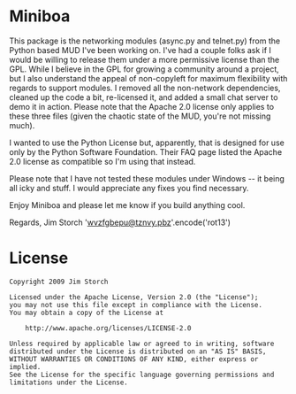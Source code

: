 Miniboa
=======

This package is the networking modules (async.py and telnet.py) from the
Python based MUD I've been working on. I've had a couple folks ask if I
would be willing to release them under a more permissive license than the
GPL. While I believe in the GPL for growing a community around a project,
but I also understand the appeal of non-copyleft for maximum flexibility
with regards to support modules. I removed all the non-network dependencies,
cleaned up the code a bit, re-licensed it, and added a small chat server to
demo it in action. Please note that the Apache 2.0 license only applies to
these three files (given the chaotic state of the MUD, you're not missing
much).

I wanted to use the Python License but, apparently, that is designed for use
only by the Python Software Foundation. Their FAQ page listed the Apache 2.0
license as compatible so I'm using that instead.

Please note that I have not tested these modules under Windows -- it being
all icky and stuff. I would appreciate any fixes you find necessary.

Enjoy Miniboa and please let me know if you build anything cool.

Regards,
Jim Storch
'wvzfgbepu@tznvy.pbz'.encode('rot13')

License
=======
```
Copyright 2009 Jim Storch

Licensed under the Apache License, Version 2.0 (the "License");
you may not use this file except in compliance with the License.
You may obtain a copy of the License at

    http://www.apache.org/licenses/LICENSE-2.0

Unless required by applicable law or agreed to in writing, software
distributed under the License is distributed on an "AS IS" BASIS,
WITHOUT WARRANTIES OR CONDITIONS OF ANY KIND, either express or implied.
See the License for the specific language governing permissions and
limitations under the License.
```
